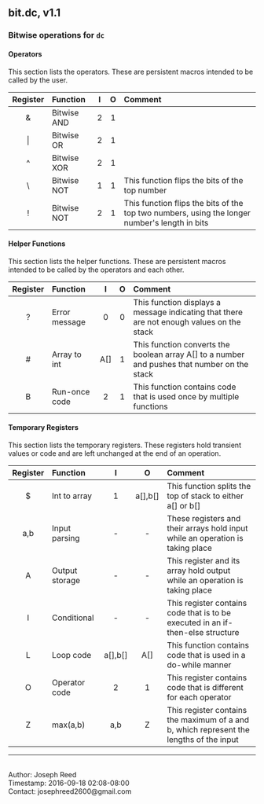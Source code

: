 ## bit.dc, v1.1
### Bitwise operations for `dc`

#### Operators
This section lists the operators. These are persistent macros intended to be called by the user.

| Register | Function       |    I    |    O    | Comment
|:--------:|:---------------|:-------:|:-------:|:--------
| &        | Bitwise AND    |    2    |    1    |
|\|        | Bitwise OR     |    2    |    1    |
| ^        | Bitwise XOR    |    2    |    1    |
| \        | Bitwise NOT    |    1    |    1    | This function flips the bits of the top number
| !        | Bitwise NOT    |    2    |    1    | This function flips the bits of the top two numbers, using the longer number's length in bits

#### Helper Functions
This section lists the helper functions. These are persistent macros intended to be called by the operators and each other.

| Register | Function       |    I    |    O    | Comment
|:--------:|:---------------|:-------:|:-------:|:--------
| ?        | Error message  |    0    |    0    | This function displays a message indicating that there are not enough values on the stack
| #        | Array to int   |   A[]   |    1    | This function converts the boolean array A[] to a number and pushes that number on the stack
| B        | Run-once code  |    2    |    1    | This function contains code that is used once by multiple functions

#### Temporary Registers
This section lists the temporary registers. These registers hold transient values or code and are left unchanged at the end of an operation.

| Register | Function       |    I    |    O    | Comment
|:--------:|:---------------|:-------:|:-------:|:--------
| $        | Int to array   |    1    | a[],b[] | This function splits the top of stack to either a[] or b[]
| a,b      | Input parsing  |    -    |    -    | These registers and their arrays hold input while an operation is taking place
| A        | Output storage |    -    |    -    | This register and its array hold output while an operation is taking place
| I        | Conditional    |    -    |    -    | This register contains code that is to be executed in an if-then-else structure
| L        | Loop code      | a[],b[] |   A[]   | This function contains code that is used in a do-while manner
| O        | Operator code  |    2    |    1    | This register contains code that is different for each operator
| Z        | max(a,b)       |   a,b   |    Z    | This register contains the maximum of a and b, which represent the lengths of the input




<hr />
<br>Author:     Joseph Reed
<br>Timestamp:  2016-09-18 02:08-08:00
<br>Contact:    josephreed2600@gmail.com
